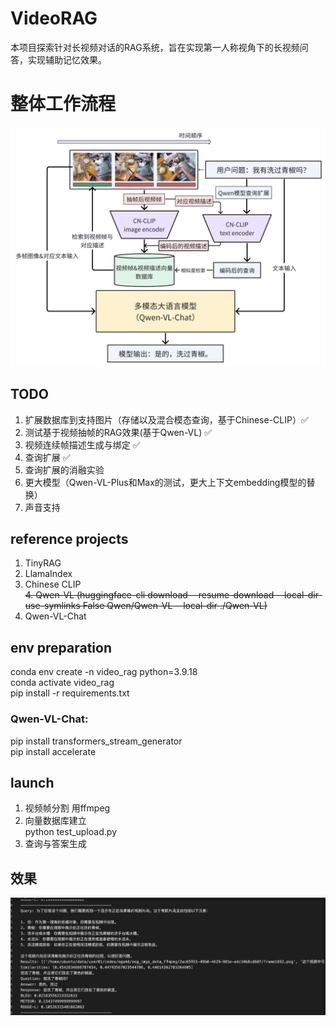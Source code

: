 # VideoRAG
本项目探索针对长视频对话的RAG系统，旨在实现第一人称视角下的长视频问答，实现辅助记忆效果。

# 整体工作流程
![整体工作流程](./images/overall_workflow.png)

## TODO
1. 扩展数据库到支持图片（存储以及混合模态查询，基于Chinese-CLIP）✅
2. 测试基于视频抽帧的RAG效果(基于Qwen-VL) ✅
3. 视频连续帧描述生成与绑定 ✅
4. 查询扩展 ✅
5. 查询扩展的消融实验
6. 更大模型（Qwen-VL-Plus和Max的测试，更大上下文embedding模型的替换）
7. 声音支持 


## reference projects
1. TinyRAG
2. LlamaIndex
3. Chinese CLIP  
~~4. Qwen-VL (huggingface-cli download --resume-download --local-dir-use-symlinks False Qwen/Qwen-VL --local-dir ./Qwen-VL)~~
4. Qwen-VL-Chat


## env preparation
conda env create -n video_rag python=3.9.18  
conda activate video_rag  
pip install -r requirements.txt
### Qwen-VL-Chat:
pip install transformers_stream_generator  
pip install accelerate

## launch
1. 视频帧分割 用ffmpeg
2. 向量数据库建立  
python test_upload.py
3. 查询与答案生成

## 效果
![青椒例子的效果](./images/output.png)